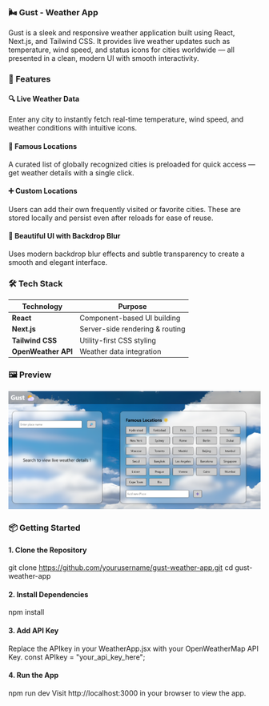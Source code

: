 ### 🌬️ Gust - Weather App

Gust is a sleek and responsive weather application built using React, Next.js, and Tailwind CSS. It provides live weather updates such as temperature, wind speed, and status icons for cities worldwide — all presented in a clean, modern UI with smooth interactivity.

### 🚀 Features

#### 🔍 Live Weather Data
Enter any city to instantly fetch real-time temperature, wind speed, and weather conditions with intuitive icons.

#### 🌟 Famous Locations
A curated list of globally recognized cities is preloaded for quick access — get weather details with a single click.

#### ➕ Custom Locations
Users can add their own frequently visited or favorite cities. These are stored locally and persist even after reloads for ease of reuse.

#### 🎨 Beautiful UI with Backdrop Blur
Uses modern backdrop blur effects and subtle transparency to create a smooth and elegant interface.

### 🛠️ Tech Stack

| Technology | Purpose |
| ------------------- | ------------------------------- |
| **React** | Component-based UI building |
| **Next.js** | Server-side rendering & routing |
| **Tailwind CSS** | Utility-first CSS styling |
| **OpenWeather API** | Weather data integration |

### 🖼️ Preview

![App Preview](./public/preview.png)

### 📦 Getting Started

#### 1. Clone the Repository
git clone https://github.com/yourusername/gust-weather-app.git
cd gust-weather-app

#### 2. Install Dependencies
npm install

#### 3. Add API Key
Replace the APIkey in your WeatherApp.jsx with your OpenWeatherMap API Key.
const APIkey = "your_api_key_here";

#### 4. Run the App
npm run dev
Visit http://localhost:3000 in your browser to view the app.
